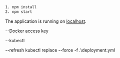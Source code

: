 ```sh
1. npm install
2. npm start
```

The application is running on [localhost](http://localhost:3005).

--Docker access key


--kubectl 



--refresh
kubectl replace --force -f .\deployment.yml
